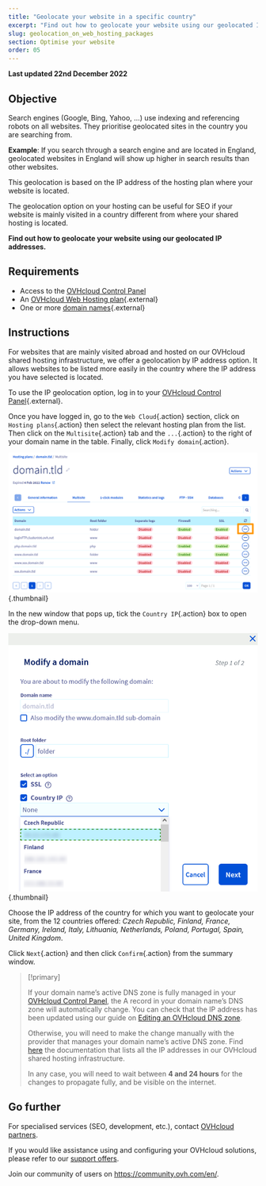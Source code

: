 ```yaml
---
title: "Geolocate your website in a specific country"
excerpt: "Find out how to geolocate your website using our geolocated IP addresses"
slug: geolocation_on_web_hosting_packages
section: Optimise your website
order: 05
---
```


**Last updated 22nd December 2022**
  
## Objective

Search engines (Google, Bing, Yahoo, ...) use indexing and referencing robots on all websites. They prioritise geolocated sites in the country you are searching from.

**Example**: If you search through a search engine and are located in England, geolocated websites in England will show up higher in search results than other websites.

This geolocation is based on the IP address of the hosting plan where your website is located.

The geolocation option on your hosting can be useful for SEO if your website is mainly visited in a country different from where your shared hosting is located.

**Find out how to geolocate your website using our geolocated IP addresses.**

## Requirements

- Access to the [OVHcloud Control Panel](https://ca.ovh.com/auth/?action=gotomanager&from=https://www.ovh.com/asia/&ovhSubsidiary=asia)
- An [OVHcloud Web Hosting plan](https://www.ovhcloud.com/asia/web-hosting/){.external}
- One or more [domain names](https://www.ovhcloud.com/asia/domains/){.external}

## Instructions

For websites that are mainly visited abroad and hosted on our OVHcloud shared hosting infrastructure, we offer a geolocation by IP address option. It allows websites to be listed more easily in the country where the IP address you have selected is located.

To use the IP geolocation option, log in to your [OVHcloud Control Panel](https://ca.ovh.com/auth/?action=gotomanager&from=https://www.ovh.com/asia/&ovhSubsidiary=asia){.external}.

Once you have logged in, go to the `Web Cloud`{.action} section, click on `Hosting plans`{.action} then select the relevant hosting plan from the list.<br>
Then click on the `Multisite`{.action} tab and the `...`{.action} to the right of your domain name in the table. Finally, click `Modify domain`{.action}.

![hosting multisites](images/hosting_multisites.png){.thumbnail}

In the new window that pops up, tick the `Country IP`{.action} box to open the drop-down menu.

![geolocation option](images/geolocation_option.png){.thumbnail}

Choose the IP address of the country for which you want to geolocate your site, from the 12 countries offered: *Czech Republic, Finland, France, Germany, Ireland, Italy, Lithuania, Netherlands, Poland, Portugal, Spain, United Kingdom*.

Click `Next`{.action} and then click `Confirm`{.action} from the summary window.

>[!primary]
>
> If your domain name’s active DNS zone is fully managed in your [OVHcloud Control Panel](https://ca.ovh.com/auth/?action=gotomanager&from=https://www.ovh.com/asia/&ovhSubsidiary=asia), the A record in your domain name’s DNS zone will automatically change. You can check that the IP address has been updated using our guide on [Editing an OVHcloud DNS zone](https://docs.ovh.com/asia/en/domains/web_hosting_how_to_edit_my_dns_zone/).
>
> Otherwise, you will need to make the change manually with the provider that manages your domain name’s active DNS zone. Find [here](https://docs.ovh.com/asia/en/hosting/list-of-ip-addresses-of-web-hosting-clusters/) the documentation that lists all the IP addresses in our OVHcloud shared hosting infrastructure.
>
> In any case, you will need to wait between **4 and 24 hours** for the changes to propagate fully, and be visible on the internet.
>

## Go further

For specialised services (SEO, development, etc.), contact [OVHcloud partners](https://partner.ovhcloud.com/asia/).

If you would like assistance using and configuring your OVHcloud solutions, please refer to our [support offers](https://www.ovhcloud.com/asia/support-levels/).

Join our community of users on <https://community.ovh.com/en/>.